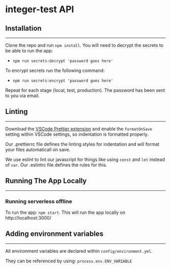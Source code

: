# integer-test API

## Installation

---

Clone the repo and run `npm install`.
You will need to decrypt the secrets to be able to run the app:

- `npm run secrets:decrypt 'password goes here'`

To encrypt secrets run the following command:

- `npm run secrets:encrypt 'password goes here'`

Repeat for each stage (local, test, production). The password has been sent to you via email.

## Linting

---

Download the [VSCode Prettier extension](https://marketplace.visualstudio.com/items?itemName=esbenp.prettier-vscode) and enable the `formatOnSave` setting within VSCode settings, so indentation is formatted properly.

Our .prettierrc file defines the linting styles for indentation and will format your files automaticall on save.

We use eslint to lint our javascript for things like using `const` and `let` instead of `var`. Our .eslintrc file defines the rules for this.

## Running The App Locally

---

### Running serverless offline

To run the app: `npm start`. This will run the app locally on http://localhost:3000/

## Adding environment variables

---

All environment variables are declared within `config/environment.yml`.

They can be referenced by using: `process.env.ENV_VARIABLE`
